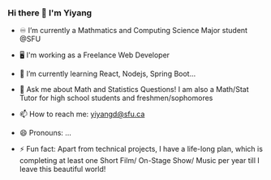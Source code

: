 ### Hi there 👋 I'm Yiyang

<!--
**yiyangd/yiyangd** is a ✨ _special_ ✨ repository because its `README.md` (this file) appears on your GitHub profile.

Here are some ideas to get you started:
- 👯 I’m looking to collaborate on people 
- 🤔 I’m looking for help with people 
-->
- :infinity: I’m currently a Mathmatics and Computing Science Major student @SFU
- :desktop_computer: I'm working as a Freelance Web Developer

- 🌱 I’m currently learning React, Nodejs, Spring Boot... 

- 💬 Ask me about Math and Statistics Questions! I am also a Math/Stat Tutor for high school students and freshmen/sophomores
- 📫 How to reach me: yiyangd@sfu.ca
- 😄 Pronouns: ...
- ⚡ Fun fact: Apart from technical projects, I have a life-long plan, which is completing at least one Short Film/ On-Stage Show/ Music per year till I leave this beautiful world!
